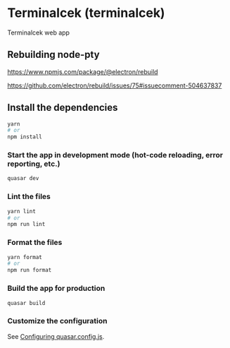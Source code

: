 # Terminalcek (terminalcek)

Terminalcek web app

## Rebuilding node-pty

https://www.npmjs.com/package/@electron/rebuild

https://github.com/electron/rebuild/issues/75#issuecomment-504637837

## Install the dependencies
```bash
yarn
# or
npm install
```

### Start the app in development mode (hot-code reloading, error reporting, etc.)
```bash
quasar dev
```


### Lint the files
```bash
yarn lint
# or
npm run lint
```


### Format the files
```bash
yarn format
# or
npm run format
```



### Build the app for production
```bash
quasar build
```

### Customize the configuration
See [Configuring quasar.config.js](https://v2.quasar.dev/quasar-cli-vite/quasar-config-js).
